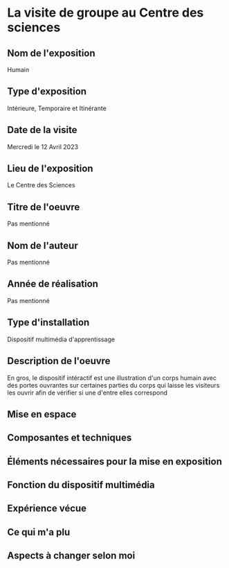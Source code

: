 # La visite de groupe au Centre des sciences

<h2>Nom de l'exposition</h2>
Humain

<h2>Type d'exposition</h2>
Intérieure, Temporaire et Itinérante

<h2>Date de la visite</h2>
Mercredi le 12 Avril 2023

<h2>Lieu de l'exposition</h2>
Le Centre des Sciences

<h2>Titre de l'oeuvre</h2>
Pas mentionné

<h2>Nom de l'auteur</h2>
Pas mentionné

<h2>Année de réalisation</h2>
Pas mentionné

<h2>Type d'installation</h2>
Dispositif multimédia d'apprentissage

<h2>Description de l'oeuvre</h2>
En gros, le dispositif intéractif est une illustration d'un corps humain avec des portes ouvrantes sur certaines parties du corps qui laisse les visiteurs les ouvrir afin de vérifier si une d'entre elles correspond 

<h2>Mise en espace</h2>

<h2>Composantes et techniques</h2>

<h2>Éléments nécessaires pour la mise en exposition</h2>

<h2>Fonction du dispositif multimédia</h2>

<h2>Expérience vécue</h2>

<h2>Ce qui m'a plu</h2>

<h2>Aspects à changer selon moi</h2>
